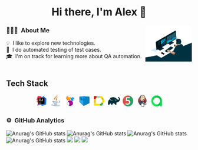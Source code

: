 <h1 align="center">Hi there, I'm Alex 👋</h1>

### 👨🏻‍💻 &nbsp;About Me <img width="25%" src="files/68747470733a2f2f63646e2e6472696262626c652e636f6d2f75736572732f3733303730332f73637265656e73686f74732f363538313234332f6176656e746f2e676966.gif" align="right"/>

💡 &nbsp;I like to explore new technologies.\
💾 &nbsp;I do automated testing of test cases. \
🎓 &nbsp;I'm on track for learning more about QA automation.\
&nbsp;








## Tech Stack
 <p align="center">
<img width="7%" title="IntelliJ IDEA" src="files/Idea.svg">
<img width="7%" title="Java" src="files/Java.svg">
<img width="7%" title="Selenide" src="files/Selenide.svg">
<img width="7%" title="Selenoid" src="files/Selenoid.svg">
<img width="7%" title="Allure Report" src="files/Allure.svg">
<img width="7%" title="Gradle" src="files/Gradle.svg">
<img width="7%" title="JUnit5" src="files/Junit5.svg">
<img width="7%" title="Jenkins" src="files/Jenkins.svg">
<img width="7%" title="Allure" src="files/Allure_TO.svg">
</p>


### ⚙️ &nbsp;GitHub Analytics
![Anurag's GitHub stats](http://github-profile-summary-cards.vercel.app/api/cards/repos-per-language?username=mrabbadester&hide=Html&theme=nord_dark)
![Anurag's GitHub stats](http://github-profile-summary-cards.vercel.app/api/cards/most-commit-language?username=mrabbadester&theme=nord_dark)
![Anurag's GitHub stats](http://github-profile-summary-cards.vercel.app/api/cards/profile-details?username=mrabbadester&theme=nord_dark)
![Anurag's GitHub stats](https://github-readme-stats.vercel.app/api?username=anuraghazra&show_icons=true&theme=nord_dark)
![](http://github-profile-summary-cards.vercel.app/api/cards/stats?username=Iskander-D&theme=algolia)
![](http://github-profile-summary-cards.vercel.app/api/cards/repos-per-language?username=Iskander-D&theme=algolia)
![](https://github-profile-summary-cards.vercel.app/api/cards/profile-details?username=Iskander-D&theme=algolia)

